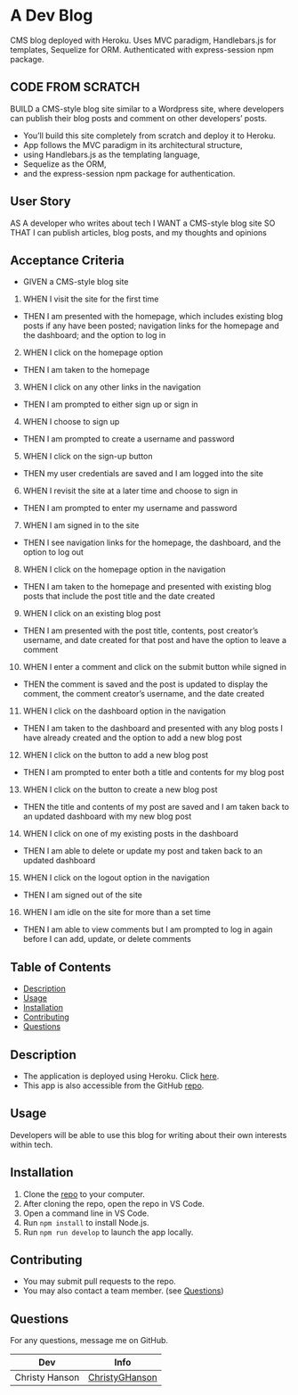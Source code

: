 # A Dev Blog
CMS blog deployed with Heroku. Uses MVC paradigm, Handlebars.js for templates, Sequelize for ORM. Authenticated with express-session npm package.

## CODE FROM SCRATCH
BUILD a CMS-style blog site similar to a Wordpress site, where developers can publish their blog posts and comment on other developers’ posts.

* You’ll build this site completely from scratch and deploy it to Heroku. 
*  App follows the MVC paradigm in its architectural structure, 
* using Handlebars.js as the templating language, 
* Sequelize as the ORM, 
* and the express-session npm package for authentication.

## User Story

AS A developer who writes about tech
I WANT a CMS-style blog site
SO THAT I can publish articles, blog posts, and my thoughts and opinions

## Acceptance Criteria

* GIVEN a CMS-style blog site
1. WHEN I visit the site for the first time
* THEN I am presented with the homepage, which includes existing blog posts if any have been posted; navigation links for the homepage and the dashboard; and the option to log in
2. WHEN I click on the homepage option
* THEN I am taken to the homepage
3. WHEN I click on any other links in the navigation
* THEN I am prompted to either sign up or sign in
4. WHEN I choose to sign up
* THEN I am prompted to create a username and password
5. WHEN I click on the sign-up button
* THEN my user credentials are saved and I am logged into the site
6. WHEN I revisit the site at a later time and choose to sign in
* THEN I am prompted to enter my username and password
7. WHEN I am signed in to the site
* THEN I see navigation links for the homepage, the dashboard, and the option to log out
8. WHEN I click on the homepage option in the navigation
* THEN I am taken to the homepage and presented with existing blog posts that include the post title and the date created
9. WHEN I click on an existing blog post
* THEN I am presented with the post title, contents, post creator’s username, and date created for that post and have the option to leave a comment
10. WHEN I enter a comment and click on the submit button while signed in
* THEN the comment is saved and the post is updated to display the comment, the comment creator’s username, and the date created
11. WHEN I click on the dashboard option in the navigation
* THEN I am taken to the dashboard and presented with any blog posts I have already created and the option to add a new blog post
12. WHEN I click on the button to add a new blog post
* THEN I am prompted to enter both a title and contents for my blog post
13. WHEN I click on the button to create a new blog post
* THEN the title and contents of my post are saved and I am taken back to an updated dashboard with my new blog post
14. WHEN I click on one of my existing posts in the dashboard
* THEN I am able to delete or update my post and taken back to an updated dashboard
15. WHEN I click on the logout option in the navigation
* THEN I am signed out of the site
16. WHEN I am idle on the site for more than a set time
* THEN I am able to view comments but I am prompted to log in again before I can add, update, or delete comments

## Table of Contents
* [Description](#description)
* [Usage](#usage)
* [Installation](#installation)
* [Contributing](#contributing)
* [Questions](#questions)

## Description
  
* The application is deployed using Heroku. Click [here](link).
* This app is also accessible from the GitHub [repo](link).

## Usage
  
Developers will be able to use this blog for writing about their own interests within tech.

## Installation

1. Clone the [repo](link) to your computer. 
2. After cloning the repo, open the repo in VS Code.
3. Open a command line in VS Code.
4. Run `npm install` to install Node.js.
5. Run `npm run develop` to launch the app locally. 


## Contributing

* You may submit pull requests to the repo.
* You may also contact a team member. (see [Questions](#questions))

## Questions
  
For any questions, message me on GitHub.

| Dev | Info |
| ----------- | ----------- |
| Christy Hanson | [ChristyGHanson](https://github.com/Shelcisco)  |
